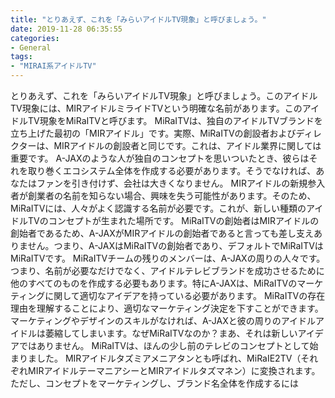 ```yaml
---
title: "とりあえず、これを「みらいアイドルTV現象」と呼びましょう。"
date: 2019-11-28 06:35:55
categories:
- General
tags:
- "MIRAI系アイドルTV"
---
```


とりあえず、これを「みらいアイドルTV現象」と呼びましょう。このアイドルTV現象には、MIRアイドルミライドTVという明確な名前があります。このアイドルTV現象をMiRaITVと呼びます。 MiRaITVは、独自のアイドルTVブランドを立ち上げた最初の「MIRアイドル」です。実際、MiRaITVの創設者およびディレクターは、MIRアイドルの創設者と同じです。これは、アイドル業界に関しては重要です。 A-JAXのような人が独自のコンセプトを思いついたとき、彼らはそれを取り巻くエコシステム全体を作成する必要があります。そうでなければ、あなたはファンを引き付けず、会社は大きくなりません。 MIRアイドルの新規参入者が創業者の名前を知らない場合、興味を失う可能性があります。そのため、MiRaITVには、人々がよく認識する名前が必要です。これが、新しい種類のアイドルTVのコンセプトが生まれた場所です。 MiRaITVの創始者はMIRアイドルの創始者であるため、A-JAXがMIRアイドルの創始者であると言っても差し支えありません。つまり、A-JAXはMiRaITVの創始者であり、デフォルトでMiRaITVはMiRaITVです。 MiRaITVチームの残りのメンバーは、A-JAXの周りの人々です。つまり、名前が必要なだけでなく、アイドルテレビブランドを成功させるために他のすべてのものを作成する必要もあります。特にA-JAXは、MiRaITVのマーケティングに関して適切なアイデアを持っている必要があります。 MiRaITVの存在理由を理解することにより、適切なマーケティング決定を下すことができます。マーケティングやデザインのスキルがなければ、A-JAXと彼の周りのアイドルアイドルは萎縮してしまいます。なぜMiRaITVなのか？まあ、それは新しいアイデアではありません。 MiRaITVは、ほんの少し前のテレビのコンセプトとして始まりました。 MIRアイドルタズミアメニアタンとも呼ばれ、MiRaIE2TV（それぞれMIRアイドルテーマニアシーとMIRアイドルタズマネン）に変換されます。ただし、コンセプトをマーケティングし、ブランド名全体を作成するには
